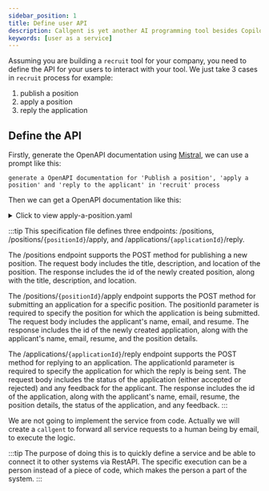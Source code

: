 ```yaml
---
sidebar_position: 1
title: Define user API
description: Callgent is yet another AI programming tool besides Copilot, UI generator, and bug fixer, etc.
keywords: [user as a service]
---
```


Assuming you are building a `recruit` tool for your company, you need to define the API for your users to interact with your tool. We just take 3 cases in `recruit` process for example:
1. publish a position
2. apply a position
3. reply the application

## Define the API

Firstly, generate the OpenAPI documentation using [Mistral](https://chat.mistral.ai), we can use a prompt like this:
```text
generate a OpenAPI documentation for 'Publish a position', 'apply a position' and 'reply to the applicant' in 'recruit' process
```

Then we can get a OpenAPI documentation like this:
<details>
<summary>Click to view apply-a-position.yaml</summary>

```yaml {3-5}
openapi: 3.0.0
info:
  title: Recruitment API
  version: 1.0.0
paths:
  /positions:
    post:
      summary: Publish a position
      requestBody:
        content:
          application/json:
            schema:
              type: object
              properties:
                title:
                  type: string
                description:
                  type: string
                location:
                  type: string
      responses:
        '201':
          description: Created
          content:
            application/json:
              schema:
                type: object
                properties:
                  id:
                    type: integer
                  title:
                    type: string
                  description:
                    type: string
                  location:
                    type: string
  /positions/{positionId}/apply:
    post:
      summary: Apply for a position
      parameters:
        - name: positionId
          in: path
          required: true
          schema:
            type: integer
      requestBody:
        content:
          application/json:
            schema:
              type: object
              properties:
                name:
                  type: string
                email:
                  type: string
                resume:
                  type: string
                  format: binary
      responses:
        '201':
          description: Created
          content:
            application/json:
              schema:
                type: object
                properties:
                  id:
                    type: integer
                  name:
                    type: string
                  email:
                    type: string
                  resume:
                    type: string
                    format: binary
                  position:
                    type: object
                    properties:
                      id:
                        type: integer
                      title:
                        type: string
                      description:
                        type: string
                      location:
                        type: string
  /applications/{applicationId}/reply:
    post:
      summary: Reply to an application
      parameters:
        - name: applicationId
          in: path
          required: true
          schema:
            type: integer
      requestBody:
        content:
          application/json:
            schema:
              type: object
              properties:
                status:
                  type: string
                  enum:
                    - accepted
                    - rejected
                feedback:
                  type: string
      responses:
        '200':
          description: OK
          content:
            application/json:
              schema:
                type: object
                properties:
                  id:
                    type: integer
                  name:
                    type: string
                  email:
                    type: string
                  resume:
                    type: string
                    format: binary
                  position:
                    type: object
                    properties:
                      id:
                        type: integer
                      title:
                        type: string
                      description:
                        type: string
                      location:
                        type: string
                  status:
                    type: string
                    enum:
                      - accepted
                      - rejected
                  feedback:
                    type: string
```
</details>

:::tip
This specification file defines three endpoints: /positions, /positions/```{positionId}```/apply, and /applications/```{applicationId}```/reply.

The /positions endpoint supports the POST method for publishing a new position. The request body includes the title, description, and location of the position. The response includes the id of the newly created position, along with the title, description, and location.

The /positions/```{positionId}```/apply endpoint supports the POST method for submitting an application for a specific position. The positionId parameter is required to specify the position for which the application is being submitted. The request body includes the applicant's name, email, and resume. The response includes the id of the newly created application, along with the applicant's name, email, resume, and the position details.

The /applications/```{applicationId}```/reply endpoint supports the POST method for replying to an application. The applicationId parameter is required to specify the application for which the reply is being sent. The request body includes the status of the application (either accepted or rejected) and any feedback for the applicant. The response includes the id of the application, along with the applicant's name, email, resume, the position details, the status of the application, and any feedback.
:::

We are not going to implement the service from code. Actually we will create a `callgent` to forward all service requests to a human being by email, to execute the logic.

:::tip
The purpose of doing this is to quickly define a service and be able to connect it to other systems via RestAPI. The specific execution can be a person instead of a piece of code, which makes the person a part of the system.
:::
